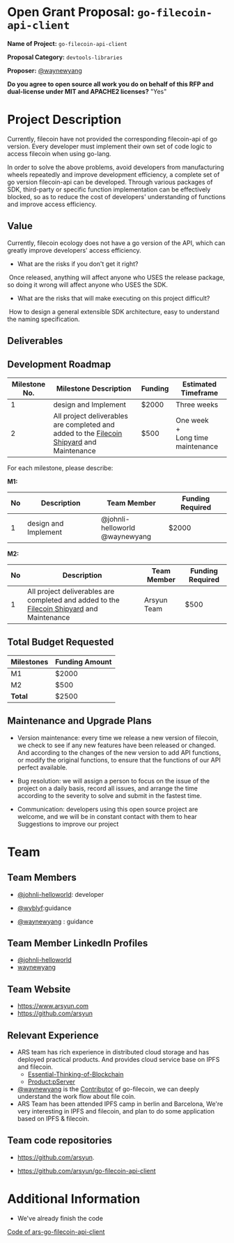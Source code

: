 # Open Grant Proposal: `go-filecoin-api-client`

**Name of Project:** `go-filecoin-api-client`

**Proposal Category:** `devtools-libraries`

**Proposer:** 	[@waynewyang](https://github.com/waynewyang)

**Do you agree to open source all work you do on behalf of this RFP and dual-license under MIT and APACHE2 licenses?** 	"Yes"

# Project Description

Currently, filecoin have not provided the corresponding filecoin-api of go version. Every developer must implement their own set of code logic to access filecoin when using go-lang.

In order to solve the above problems, avoid developers from manufacturing wheels repeatedly and improve development efficiency, a complete set of go version filecoin-api can be developed. Through various packages of SDK, third-party or specific function implementation can be effectively blocked, so as to reduce the cost of developers' understanding of functions and improve access efficiency.

## Value

Currently, filecoin ecology does not have a go version of the API, which can greatly improve developers' access efficiency.

- What are the risks if you don't get it right?

​	Once released, anything will affect anyone who USES the release package, so doing it wrong will affect anyone who USES the SDK.

- What are the risks that will make executing on this project difficult?

​	How to design a general extensible SDK architecture, easy to understand the naming specification.

## Deliverables

## Development Roadmap

| Milestone No. | Milestone Description                                        | Funding | Estimated Timeframe                        |
| ------------- | ------------------------------------------------------------ | ------- | ------------------------------------------ |
| 1             | design and Implement                                         | $2000   | Three weeks                                |
| 2             | All project deliverables are completed and added to the [Filecoin Shipyard](https://github.com/filecoin-shipyard) and Maintenance | $500    | One week<br />+<br />Long time maintenance |



For each milestone, please describe:

**M1:**


| No   | Description          | Team Member                         | Funding Required |
| ---- | -------------------- | ----------------------------------- | ---------------- |
| 1    | design and Implement | @johnli-helloworld<br />@waynewyang | $2000            |

**M2:**

| No   | Description                                                  | Team Member | Funding Required |
| ---- | ------------------------------------------------------------ | ----------- | ---------------- |
| 1    | All project deliverables are completed and added to the [Filecoin Shipyard](https://github.com/filecoin-shipyard) and Maintenance | Arsyun Team | $500             |


## Total Budget Requested

| Milestones | Funding Amount |
| ---------- | -------------- |
| M1         | $2000          |
| M2         | $500           |
| **Total**  | $2500          |



## Maintenance and Upgrade Plans

- Version maintenance: every time we release a new version of filecoin, we check to see if any new features have been released or changed. And according to the changes of the new version to add API functions, or modify the original functions, to ensure that the functions of our API perfect available.

- Bug resolution: we will assign a person to focus on the issue of the project on a daily basis, record all issues, and arrange the time according to the severity to solve and submit in the fastest time.

- Communication: developers using this open source project are welcome, and we will be in constant contact with them to hear Suggestions to improve our project

# Team
## Team Members

- [@johnli-helloworld](https://github.com/johnli-helloworld): developer

- [@wyblyf](https://github.com/wyblyf):guidance

- [@waynewyang](https://github.com/waynewyang) : guidance

## Team Member LinkedIn Profiles

- [@johnli-helloworld](https://github.com/johnli-helloworld)
- [waynewyang](https://www.linkedin.com/in/waynewyang/?locale=en_US)

## Team Website

- https://www.arsyun.com   
- https://github.com/arsyun

## Relevant Experience
- ARS team has rich experience in distributed cloud storage and has deployed practical products. And provides cloud service base on IPFS and filecoin.
  - [Essential-Thinking-of-Blockchain](https://github.com/arsyun/Essential-Thinking-of-Blockchain)
  - [Product:pServer](https://www.arsyun.com/web/index.html)
- [@waynewyang](https://github.com/waynewyang)  is the [Contributor](https://github.com/filecoin-project/go-filecoin/graphs/contributors) of go-filecoin, we can deeply understand the work flow about file coin.
- ARS Team has been attended IPFS camp in berlin and Barcelona, We're very interesting in IPFS and filecoin, and plan to do some application based on IPFS & filecoin.

## Team code repositories

- https://github.com/arsyun.

- https://github.com/arsyun/go-filecoin-api-client

# Additional Information

- We've already finish the code

[Code of ars-go-filecoin-api-client](https://github.com/arsyun/go-filecoin-api-client)